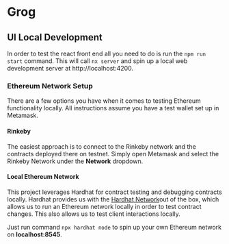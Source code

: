 # Grog

## UI Local Development

In order to test the react front end all you need to do is run the `npm run start` command. This will call `nx server` and spin up a local web development server at http://localhost:4200.

### Ethereum Network Setup

There are a few options you have when it comes to testing Ethereum functionality locally. All instructions assume you have a test wallet set up in Metamask.

#### Rinkeby

The easiest approach is to connect to the Rinkeby network and the contracts deployed there on testnet. Simply open Metamask and select the Rinkeby Network under the **Network** dropdown.

#### Local Ethereum Network

This project leverages Hardhat for contract testing and debugging contracts locally. Hardhat provides us with the [Hardhat Network](https://hardhat.org/hardhat-network/)out of the box, which allows us to run an Ethereum network locally in order to test contract changes. This also allows us to test client interactions locally.

Just run command `npx hardhat node` to spin up your own Ethereum network on **localhost:8545**.
